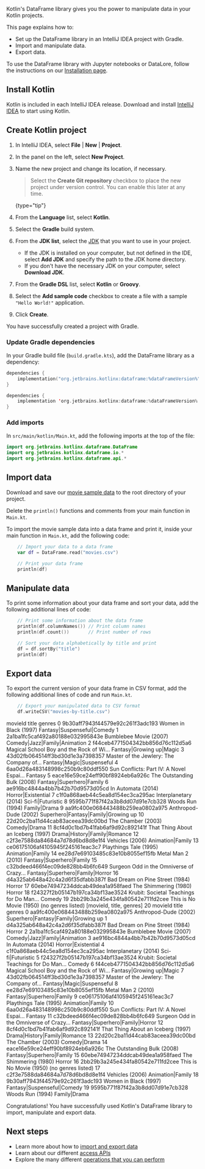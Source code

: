 [//]: # (title: Get started with DataFrame)

Kotlin's DataFrame library gives you the power to manipulate data in your Kotlin projects. 

This page explains how to:
* Set up the DataFrame library in an IntelliJ IDEA project with Gradle.
* Import and manipulate data.
* Export data.

To use the DataFrame library with Jupyter notebooks or DataLore, follow the instructions on our [Installation page](installation.md).

## Install Kotlin

Kotlin is included in each IntelliJ IDEA release.
Download and install [IntelliJ IDEA](https://www.jetbrains.com/idea/download/) to start using Kotlin.

## Create Kotlin project

1. In IntelliJ IDEA, select **File** | **New** | **Project**.
2. In the panel on the left, select **New Project**.
3. Name the new project and change its location, if necessary.

   > Select the **Create Git repository** checkbox to place the new project under version control. You can enable this
   > later at any time.
   >
   {type="tip"}

4. From the **Language** list, select **Kotlin**.
5. Select the **Gradle** build system.
6. From the **JDK list**, select the [JDK](https://www.oracle.com/java/technologies/downloads/) that you want to use in
   your project.
    * If the JDK is installed on your computer, but not defined in the IDE, select **Add JDK** and specify the path to the
      JDK home directory.
    * If you don't have the necessary JDK on your computer, select **Download JDK**.
7. From the **Gradle DSL** list, select **Kotlin** or **Groovy**.
8. Select the **Add sample code** checkbox to create a file with a sample `"Hello World!"` application.
9. Click **Create**.

You have successfully created a project with Gradle.

### Update Gradle dependencies

In your Gradle build file (`build.gradle.kts`), add the DataFrame library as a dependency:

<tabs>
<tab title="Kotlin DSL">

```kotlin
dependencies {
    implementation("org.jetbrains.kotlinx:dataframe:%dataFrameVersion%")
}
```

</tab>

<tab title="Groovy DSL">

```kotlin
dependencies {
    implementation 'org.jetbrains.kotlinx:dataframe:%dataFrameVersion%'
}
```

</tab>

</tabs>

### Add imports

In `src/main/kotlin/Main.kt`, add the following imports at the top of the file:

```kotlin
import org.jetbrains.kotlinx.dataframe.DataFrame
import org.jetbrains.kotlinx.dataframe.io.*
import org.jetbrains.kotlinx.dataframe.api.*
```

## Import data

Download and save our [movie sample data](https://raw.githubusercontent.com/Kotlin/dataframe/master/examples/idea-examples/movies/src/main/resources/movies.csv) to the root directory of your project.

Delete the `println()` functions and comments from your main function in `Main.kt`.

To import the movie sample data into a data frame and print it, inside your main function in `Main.kt`, add the following code:

```kotlin
    // Import your data to a data frame
    var df = DataFrame.read("movies.csv")

    // Print your data frame
    println(df)
```

## Manipulate data

To print some information about your data frame and sort your data, add the following additional lines of code:

```kotlin
    // Print some information about the data frame
    println(df.columnNames()) // Print column names
    println(df.count())       // Print number of rows

    // Sort your data alphabetically by title and print
    df = df.sortBy("title")
    println(df)
```

## Export data

To export the current version of your data frame in CSV format, add the following additional lines of code and run `Main.kt`.

```kotlin
    // Export your manipulated data to CSV format
    df.writeCSV("movies-by-title.csv")
```


<code-block lang="console" collapsed-title="Example terminal output" collapsible="true">
    movieId                                    title                              genres
    0 9b30aff7943f44579e92c261f3adc193                    Women in Black (1997)          Fantasy|Suspenseful|Comedy
    1 2a1ba1fc5caf492a80188e032995843e                   Bumblebee Movie (2007)        Comedy|Jazz|Family|Animation
    2 f44ceb4771504342bb856d76c112d5a6 Magical School Boy and the Rock of Wi...            Fantasy|Growing up|Magic
    3 43d02fb064514ff3bd30d1e3a7398357 Master of the Jewlery: The Company of...           Fantasy|Magic|Suspenseful
    4 6aa0d26a483148998c250b9c80ddf550 Sun Conflicts: Part IV: A Novel Espai...                             Fantasy
    5 eace16e59ce24eff90bf8924eb6a926c              The Outstanding Bulk (2008)            Fantasy|Superhero|Family
    6 ae916bc4844a4bb7b42b70d9573d05cd                       In Automata (2014)                  Horror|Existential
    7 c1f0a868aeb44c5ea8d154ec3ca295ac                    Interplanetary (2014)                   Sci-fi|Futuristic
    8 9595b771f87f42a3b8dd07d91e7cb328                         Woods Run (1994)                        Family|Drama
    9 aa9fc400e068443488b259ea0802a975                    Anthropod-Dude (2002) Superhero|Fantasy|Family|Growing up
    10 22d20c2ba11d44cab83aceea39dc00bd                       The Chamber (2003)                        Comedy|Drama
    11 8cf4d0c1bd7b41fab6af9d92c892141f       That Thing About an Iceberg (1997)        Drama|History|Family|Romance
    12 c2f3e7588da84684a7d78d6bd8d8e1f4                          Vehicles (2006)                    Animation|Family
    13 ce06175106af4105945f245161eac3c7                   Playthings Tale (1995)                    Animation|Family
    14 ee28d7e69103485c83e10b8055ef15fb                       Metal Man 2 (2010)            Fantasy|Superhero|Family
    15 c32bdeed466f4ec09de828bb4b6fc649 Surgeon Odd in the Omniverse of Crazy...     Fantasy|Superhero|Family|Horror
    16 d4a325ab648a42c4a2d6f35dfabb387f          Bad Dream on Pine Street (1984)                              Horror
    17 60ebe74947234ddcab49dea1a958faed                    The Shimmering (1980)                              Horror
    18 f24327f2b05147b197ca34bf13ae3524 Krubit: Societal Teachings for Do Man...                              Comedy
    19 2bb29b3a245e434fa80542e711fd2cee                  This is No Movie (1950)                  (no genres listed)
    [movieId, title, genres]
    20
    movieId                                    title                              genres
    0 aa9fc400e068443488b259ea0802a975                    Anthropod-Dude (2002) Superhero|Fantasy|Family|Growing up
    1 d4a325ab648a42c4a2d6f35dfabb387f          Bad Dream on Pine Street (1984)                              Horror
    2 2a1ba1fc5caf492a80188e032995843e                   Bumblebee Movie (2007)        Comedy|Jazz|Family|Animation
    3 ae916bc4844a4bb7b42b70d9573d05cd                       In Automata (2014)                  Horror|Existential
    4 c1f0a868aeb44c5ea8d154ec3ca295ac                    Interplanetary (2014)                   Sci-fi|Futuristic
    5 f24327f2b05147b197ca34bf13ae3524 Krubit: Societal Teachings for Do Man...                              Comedy
    6 f44ceb4771504342bb856d76c112d5a6 Magical School Boy and the Rock of Wi...            Fantasy|Growing up|Magic
    7 43d02fb064514ff3bd30d1e3a7398357 Master of the Jewlery: The Company of...           Fantasy|Magic|Suspenseful
    8 ee28d7e69103485c83e10b8055ef15fb                       Metal Man 2 (2010)            Fantasy|Superhero|Family
    9 ce06175106af4105945f245161eac3c7                   Playthings Tale (1995)                    Animation|Family
    10 6aa0d26a483148998c250b9c80ddf550 Sun Conflicts: Part IV: A Novel Espai...                             Fantasy
    11 c32bdeed466f4ec09de828bb4b6fc649 Surgeon Odd in the Omniverse of Crazy...     Fantasy|Superhero|Family|Horror
    12 8cf4d0c1bd7b41fab6af9d92c892141f       That Thing About an Iceberg (1997)        Drama|History|Family|Romance
    13 22d20c2ba11d44cab83aceea39dc00bd                       The Chamber (2003)                        Comedy|Drama
    14 eace16e59ce24eff90bf8924eb6a926c              The Outstanding Bulk (2008)            Fantasy|Superhero|Family
    15 60ebe74947234ddcab49dea1a958faed                    The Shimmering (1980)                              Horror
    16 2bb29b3a245e434fa80542e711fd2cee                  This is No Movie (1950)                  (no genres listed)
    17 c2f3e7588da84684a7d78d6bd8d8e1f4                          Vehicles (2006)                    Animation|Family
    18 9b30aff7943f44579e92c261f3adc193                    Women in Black (1997)          Fantasy|Suspenseful|Comedy
    19 9595b771f87f42a3b8dd07d91e7cb328                         Woods Run (1994)                        Family|Drama
</code-block>

Congratulations! You have successfully used Kotlin's DataFrame library to import, manipulate and export data.

## Next steps
* Learn more about how to [import and export data](io.md)
* Learn about our different [access APIs](apiLevels.md)
* Explore the many different [operations that you can perform](operations.md)
